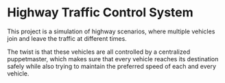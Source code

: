 # Highway Traffic Control System

This project is a simulation of highway scenarios, where multiple vehicles join and leave the traffic at different times.

The twist is that these vehicles are all controlled by a centralized puppetmaster, which makes sure that every vehicle
reaches its destination safely while also trying to maintain the preferred speed of each and every vehicle.
